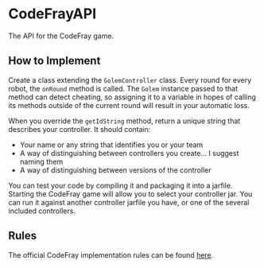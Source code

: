 # CodeFrayAPI
The API for the CodeFray game.

## How to Implement
Create a class extending the `GolemController` class. Every round for every robot, the `onRound` method is called. The `Golem` instance passed to that method can detect cheating, so assigning it to a variable in hopes of calling its methods outside of the current round will result in your automatic loss.

When you override the `getIdString` method, return a unique string that describes your controller. It should contain:
  - Your name or any string that identifies you or your team
  - A way of distinguishing between controllers you create... I suggest naming them
  - A way of distinguishing between versions of the controller

You can test your code by compiling it and packaging it into a jarfile. Starting the CodeFray game will allow you to select your controller jar. You can run it against another controller jarfile you have, or one of the several included controllers.

## Rules
The official CodeFray implementation rules can be found [here](https://docs.google.com/document/d/1cg_IbfFtdI7_wAm_Ttkqc7ghfSiD8rrgepqDVgo0Mmk).
